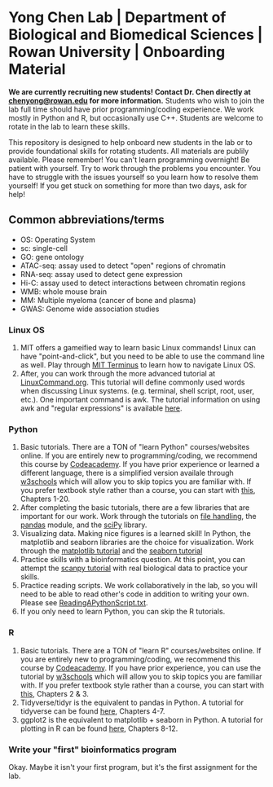 # Yong Chen Lab | Department of Biological and Biomedical Sciences | Rowan University | Onboarding Material

**We are currently recruiting new students! Contact Dr. Chen directly at chenyong@rowan.edu for more information.**
Students who wish to join the lab full time should have prior programming/coding experience. We work mostly in Python and R, but occasionally use C++. Students are welcome to rotate in the lab to learn these skills. 


This repository is designed to help onboard new students in the lab or to provide foundational skills for rotating students. All materials are publily available. Please remember! You can't learn programming overnight! Be patient with yourself. Try to work through the problems you encounter. You have to struggle with the issues yourself so you learn how to resolve them yourself! If you get stuck on something for more than two days, ask for help! 

## Common abbreviations/terms
- OS: Operating System
- sc: single-cell
- GO: gene ontology
- ATAC-seq: assay used to detect "open" regions of chromatin
- RNA-seq: assay used to detect gene expression
- Hi-C: assay used to detect interactions between chromatin regions
- WMB: whole mouse brain
- MM: Multiple myeloma (cancer of bone and plasma)
- GWAS: Genome wide association studies 

### Linux OS 
1. MIT offers a gameified way to learn basic Linux commands! Linux can have "point-and-click", but you need to be able to use the command line as well. Play through [MIT Terminus](https://web.mit.edu/mprat/Public/web/Terminus/Web/main.html) to learn how to navigate Linux OS. 
2. After, you can work through the more advanced tutorial at [LinuxCommand.org](https://linuxcommand.org/index.php). This tutorial will define commonly used words when discussing Linux systems. (e.g. terminal, shell script, root, user, etc.). One important command is awk. The tutorial information on using awk and "regular expressions" is available [here](https://linuxcommand.org/lc3_adv_awk.php).

### Python 
1. Basic tutorials. There are a TON of "learn Python" courses/websites online. If you are entirely new to programming/coding, we recommend this course by [Codeacademy](https://www.codecademy.com/learn/learn-python-3). If you have prior experience or learned a different language, there is a simplified version availale through [w3schools](https://www.w3schools.com/python/python_intro.asp) which will allow you to skip topics you are familiar with. If you prefer textbook style rather than a course, you can start with [this](https://learnpythontherightway.com/#read), Chapters 1-20. 
2. After completing the basic tutorials, there are a few libraries that are important for our work. Work through the tutorials on [file handling](https://www.w3schools.com/python/python_file_handling.asp), the [pandas](https://www.w3schools.com/python/pandas/default.asp) module, and the [sciPy](https://www.w3schools.com/python/scipy/scipy_intro.php) library. 
3. Visualizing data. Making nice figures is a learned skill! In Python, the matplotlib and seaborn libraries are the choice for visualization. Work through the [matplotlib tutorial](https://www.w3schools.com/python/matplotlib_intro.asp) and the [seaborn tutorial](https://seaborn.pydata.org/tutorial/introduction.html) 
4. Practice skills with a bioinformatics question. At this point, you can attempt the [scanpy tutorial](https://scanpy.readthedocs.io/en/stable/tutorials/index.html) with real biological data to practice your skills.
5. Practice reading scripts. We work collaboratively in the lab, so you will need to be able to read other's code in addition to writing your own. Please see [ReadingAPythonScript.txt](./PythonSupplementals/ReadingAPythonScript.txt).
6. If you only need to learn Python, you can skip the R tutorials. 

### R 
1. Basic tutorials. There are a TON of "learn R" courses/websites online. If you are entirely new to programming/coding, we recommend this course by [Codeacademy](https://www.codecademy.com/learn/learn-r). If you have prior experience, you can use the tutorial by [w3schools](https://www.w3schools.com/R/) which will allow you to skip topics you are familiar with. If you prefer textbook style rather than a course, you can start with [this](https://bookdown.org/yih_huynh/Guide-to-R-Book/intro.html), Chapters 2 & 3. 
2. Tidyverse/tidyr is the equivalent to pandas in Python. A tutorial for tidyverse can be found [here](https://bookdown.org/yih_huynh/Guide-to-R-Book/tidyverse.html), Chapters 4-7.
3. ggplot2 is the equivalent to matplotlib + seaborn in Python. A tutorial for plotting in R can be found [here](https://bookdown.org/yih_huynh/Guide-to-R-Book/introduction-to-graphing.html), Chapters 8-12. 

### Write your "first" bioinformatics program


Okay. Maybe it isn't your first program, but it's the first assignment for the lab. 
